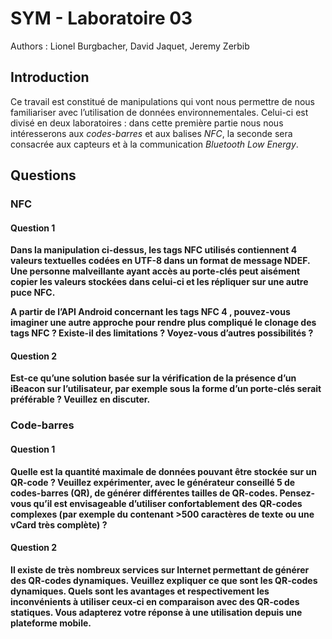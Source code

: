 # SYM - Laboratoire 03

Authors : Lionel Burgbacher, David Jaquet, Jeremy Zerbib

## Introduction

 Ce travail est constitué de manipulations qui vont nous permettre de nous familiariser avec l’utilisation de données environnementales. Celui-ci est divisé en deux laboratoires : dans cette première partie nous nous intéresserons aux *codes-barres* et aux balises *NFC*, la seconde sera consacrée aux capteurs et à la communication *Bluetooth Low Energy*. 

## Questions

### NFC

#### Question 1

**Dans la manipulation ci-dessus, les tags NFC utilisés contiennent 4 valeurs textuelles codées en UTF-8 dans un format de message NDEF. Une personne malveillante ayant accès au porte-clés peut aisément copier les valeurs stockées dans celui-ci et les répliquer sur une autre puce NFC.**

**A partir de l’API Android concernant les tags NFC 4 , pouvez-vous imaginer une autre approche pour rendre plus compliqué le clonage des tags NFC ? Existe-il des limitations ? Voyez-vous d’autres possibilités ?**



#### Question 2

**Est-ce qu’une solution basée sur la vérification de la présence d’un iBeacon sur l’utilisateur, par exemple sous la forme d’un porte-clés serait préférable ? Veuillez en discuter.**



### Code-barres

#### Question 1

**Quelle est la quantité maximale de données pouvant être stockée sur un QR-code ? Veuillez expérimenter, avec le générateur conseillé 5 de codes-barres (QR), de générer différentes tailles de QR-codes. Pensez-vous qu’il est envisageable d’utiliser confortablement des QR-codes complexes (par exemple du contenant >500 caractères de texte ou une vCard très complète) ?**

#### Question 2

**Il existe de très nombreux services sur Internet permettant de générer des QR-codes dynamiques. Veuillez expliquer ce que sont les QR-codes dynamiques. Quels sont les avantages et respectivement les inconvénients à utiliser ceux-ci en comparaison avec des QR-codes statiques. Vous adapterez votre réponse à une utilisation depuis une plateforme mobile.**